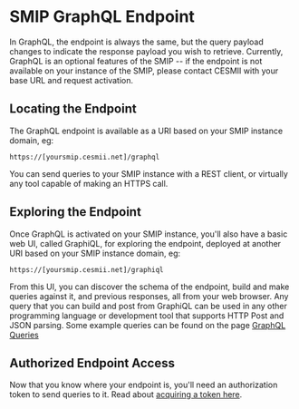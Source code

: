 # SMIP GraphQL Endpoint

In GraphQL, the endpoint is always the same, but the query payload changes to indicate the response payload you wish to retrieve. Currently, GraphQL is an optional features of the SMIP -- if the endpoint is not available on your instance of the SMIP, please contact CESMII with your base URL and request activation.

## Locating the Endpoint

The GraphQL endpoint is available as a URI based on your SMIP instance domain, eg:

`https://[yoursmip.cesmii.net]/graphql`

You can send queries to your SMIP instance with a REST client, or virtually any tool capable of making an HTTPS call.

## Exploring the Endpoint

Once GraphQL is activated on your SMIP instance, you'll also have a basic web UI, called GraphiQL, for exploring the endpoint, deployed at another URI based on your SMIP instance domain, eg:

`https://[yoursmip.cesmii.net]/graphiql`

From this UI, you can discover the schema of the endpoint, build and make queries against it, and previous responses, all from your web browser. Any query that you can build and post from GraphiQL can be used in any other programming language or development tool that supports HTTP Post and JSON parsing. Some example queries can be found on the page [GraphQL Queries](queries.md)

## Authorized Endpoint Access

Now that you know where your endpoint is, you'll need an authorization token to send queries to it. Read about [acquiring a token here](jwt.md).